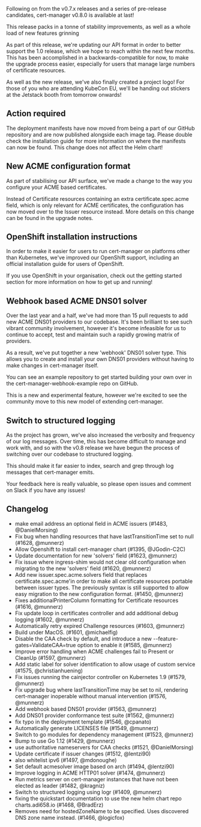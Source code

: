 Following on from the v0.7.x releases and a series of pre-release candidates,
cert-manager v0.8.0 is available at last!

This release packs in a tonne of stability improvements, as well as a whole load
of new features grinning

As part of this release, we're updating our API format in order to better
support the 1.0 release, which we hope to reach within the next few months.
This has been accomplished in a backwards-compatible for now, to make the
upgrade process easier, especially for users that manage large numbers of
certificate resources.

As well as the new release, we've also finally created a project logo!
For those of you who are attending KubeCon EU, we'll be handing out stickers
at the Jetstack booth from tomorrow onwards!

## Action required
The deployment manifests have now moved from being a part of our GitHub
repository and are now published alongside each image tag. Please double
check the installation guide for more information on where the manifests
can now be found. This change does not affect the Helm chart!

## New ACME configuration format
As part of stabilising our API surface, we've made a change to the way
you configure your ACME based certificates.

Instead of Certificate resources containing an extra certificate.spec.acme
field, which is only relevant for ACME certificates, the configuration has now
moved over to the Issuer resource instead. More details on this change can be
found in the upgrade notes.

## OpenShift installation instructions
In order to make it easier for users to run cert-manager on platforms other
than Kubernetes, we've improved our OpenShift support, including an official
installation guide for users of OpenShift.

If you use OpenShift in your organisation, check out the getting started section
for more information on how to get up and running!

## Webhook based ACME DNS01 solver
Over the last year and a half, we've had more than 15 pull requests to add new
ACME DNS01 providers to our codebase. It's been brilliant to see such vibrant
community involvement, however it's become infeasible for us to continue to
accept, test and maintain such a rapidly growing matrix of providers.

As a result, we've put together a new 'webhook' DNS01 solver type.
This allows you to create and install your own DNS01 providers without having
to make changes in cert-manager itself.

You can see an example repository to get started building your own over in the
cert-manager-webhook-example repo on GitHub.

This is a new and experimental feature, however we're excited to see the community
move to this new model of extending cert-manager.

## Switch to structured logging
As the project has grown, we've also increased the verbosity and frequency of our log messages.
Over time, this has become difficult to manage and work with, and so with the v0.8 release
we have begun the process of switching over our codebase to structured logging.

This should make it far easier to index, search and grep through log messages that cert-manager
emits.

Your feedback here is really valuable, so please open issues and comment on Slack if you
have any issues!

## Changelog
- make email address an optional field in ACME issuers (#1483, @DanielMorsing)
- Fix bug when handling resources that have lastTransitionTime set to null (#1628, @munnerz)
- Allow Openshift to install cert-manager chart (#1395, @JGodin-C2C)
- Update documentation for new 'solvers' field (#1623, @munnerz)
- Fix issue where ingress-shim would not clear old configuration when migrating to the new 'solvers' field (#1620, @munnerz)
- Add new issuer.spec.acme.solvers field that replaces certificate.spec.acme'in order to make all certificate resources portable between issuer types. The previously syntax is still supported to allow easy migration to the new configuration format. (#1450, @munnerz)
- Fixes additionalPrinterColumn formatting for Certificate resources (#1616, @munnerz)
- Fix update loop in certificates controller and add additional debug logging (#1602, @munnerz)
- Automatically retry expired Challenge resources (#1603, @munnerz)
- Build under MacOS. (#1601, @michaelfig)
- Disable the CAA check by default, and introduce a new --feature-gates=ValidateCAA=true option to enable it (#1585, @munnerz)
- Improve error handling when ACME challenges fail to Present or CleanUp (#1597, @munnerz)
- Add static label for solver identification to allow usage of custom service (#1575, @christianhuening)
- Fix issues running the cainjector controller on Kubernetes 1.9 (#1579, @munnerz)
- Fix upgrade bug where lastTransitionTime may be set to nil, rendering cert-manager inoperable without manual intervention (#1576, @munnerz)
- Add webhook based DNS01 provider (#1563, @munnerz)
- Add DNS01 provider conformance test suite (#1562, @munnerz)
- fix typo in the deployment template (#1546, @cpanato)
- Automatically generate LICENSES file (#1549, @munnerz)
- Switch to go modules for dependency management (#1523, @munnerz)
- Bump to use Go 1.12 (#1429, @munnerz)
- use authoritative nameservers for CAA checks (#1521, @DanielMorsing)
- Update certificate if issuer changes (#1512, @lentzi90)
- also whitelist ipv6 (#1497, @mdonoughe)
- Set default acmesolver image based on arch (#1494, @lentzi90)
- Improve logging in ACME HTTP01 solver (#1474, @munnerz)
- Run metrics server on cert-manager instances that have not been elected as leader (#1482, @kragniz)
- Switch to structured logging using logr (#1409, @munnerz)
- fixing the quickstart documentation to use the new helm chart repo charts.adi658.io (#1468, @BradErz)
- Removes need for hostedZoneName to be specified. Uses discovered DNS zone name instead. (#1466, @logicfox)
